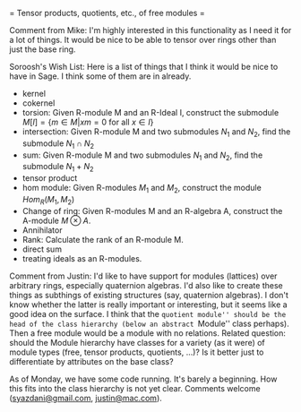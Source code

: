 =  Tensor products, quotients, etc., of free modules =

Comment from Mike:  I'm highly interested in this functionality as I need it for a lot of things.  It would be nice to be able to tensor over rings other than just the base ring.

Soroosh's Wish List: Here is a list of things that I think it would be nice to have in Sage. I think some of them are in already.

 * kernel
 * cokernel
 * torsion: Given R-module M and an R-Ideal I, construct the submodule $M[I]=\{m \in M | xm=0 \mbox{ for all } x \in I\}$
 * intersection: Given R-module M and two submodules $N_1$ and $N_2$, find the submodule $N_1 \cap N_2$
 * sum: Given R-module M and two submodules $N_1$ and $N_2$, find the submodule $N_1+N_2$
 * tensor product
 * hom module: Given R-modules $M_1$ and $M_2$, construct the module $Hom_R(M_1, M_2)$
 * Change of ring: Given R-modules M and an R-algebra A, construct the A-module $M \otimes A$.
 * Annihilator
 * Rank: Calculate the rank of an R-module M.
 * direct sum
 * treating ideals as an R-modules.

Comment from Justin:
  I'd like to have support for modules (lattices) over arbitrary rings, especially quaternion algebras.  I'd also like to create these things as subthings of existing structures (say, quaternion algebras).  I don't know whether the latter is really important or interesting, but it seems like a good idea on the surface.
  I think that the ``quotient module'' should be the head of the class hierarchy (below an abstract ``Module'' class perhaps).  Then a free module would be a module with no relations.  Related question: should the Module hierarchy have classes for a variety (as it were) of module types (free, tensor products, quotients, ...)?  Is it better just to differentiate by attributes on the base class?

As of Monday, we have some code running.  It's barely a beginning.  How this fits into the class hierarchy is not yet clear.  Comments welcome (syazdani@gmail.com, justin@mac.com).
